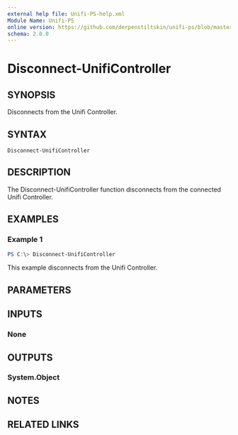 ```yaml
---
external help file: Unifi-PS-help.xml
Module Name: Unifi-PS
online version: https://github.com/derpenstiltskin/unifi-ps/blob/master/docs/Disconnect-UnifiController.md
schema: 2.0.0
---
```


# Disconnect-UnifiController

## SYNOPSIS
Disconnects from the Unifi Controller.

## SYNTAX

```
Disconnect-UnifiController
```

## DESCRIPTION
The Disconnect-UnifiController function disconnects from the connected Unifi Controller.

## EXAMPLES

### Example 1
```powershell
PS C:\> Disconnect-UnifiController
```

This example disconnects from the Unifi Controller.

## PARAMETERS

## INPUTS

### None
## OUTPUTS

### System.Object
## NOTES

## RELATED LINKS
